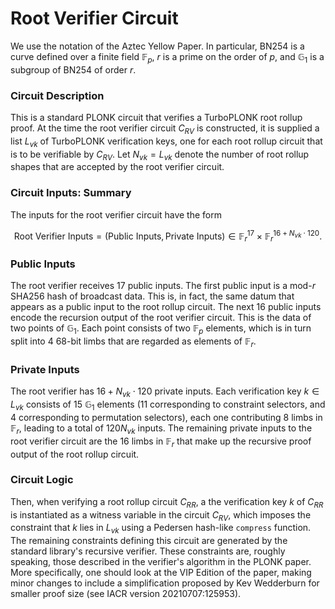 # Root Verifier Circuit
We use the notation of the Aztec Yellow Paper. In particular, $\text{BN254}$ is a curve defined over a finite field $\mathbb{F}_p$, $r$ is a prime on the order of $p$, and $\mathbb{G}_1$ is a subgroup of BN254 of order $r$.

### Circuit Description

This is a standard PLONK circuit that verifies a TurboPLONK root rollup proof. At the time the root verifier circuit $C_{RV}$ is constructed, it is supplied a list $L_{vk}$ of TurboPLONK verification keys, one for each root rollup circuit that is to be verifiable by $C_{RV}$. Let $N_{vk}=L_{vk}$ denote the number of root rollup shapes that are accepted by the root verifier circuit.

### Circuit Inputs: Summary
The inputs for the root verifier circuit have the form

$$ 
\text{Root Verifier Inputs} = (\text{Public Inputs}, \text{Private Inputs}) \in \mathbb{F}_r^{17} \times \mathbb{F}_r^{16 + N_{vk} \cdot 120}.
$$

### Public Inputs 

The root verifier receives $17$ public inputs. The first public input is a mod-$r$ SHA256 hash of broadcast data. This is, in fact, the same datum that appears as a public input to the root rollup circuit. The next 16 public inputs encode the recursion output of the root verifier circuit. This is the data of two points of $\mathbb{G}_1$. Each point consists of two $\mathbb{F}_p$ elements, which is in turn split into 4 68-bit limbs that are regarded as elements of $\mathbb{F}_r$.

### Private Inputs
 The root verifier has $16 + N_{vk}\cdot 120$ private inputs. Each verification key $k\in L_{vk}$ consists of 15 $\mathbb{G}_1$ elements (11 corresponding to constraint selectors, and 4 corresponding to permutation selectors), each one contributing 8 limbs in $\mathbb{F}_r$, leading to a total of $120 N_{vk}$ inputs. The remaining private inputs to the root verifier circuit are the 16 limbs in $\mathbb{F}_r$ that make up the recursive proof output of the root rollup circuit.

### Circuit Logic
 Then, when verifying a root rollup circuit $C_{RR}$, a the verification key $k$ of $C_{RR}$ is instantiated as a witness variable in the circuit $C_{RV}$, which imposes the constraint that $k$ lies in $L_{vk}$ using a Pedersen hash-like `compress` function. The remaining constraints defining this circuit are generated by the standard library's recursive verifier. These constraints are, roughly speaking, those described in the verifier's algorithm in the PLONK paper. More specifically, one should look at the VIP Edition of the paper, making minor changes to include a simplification proposed by Kev Wedderburn for smaller proof size (see IACR version 20210707:125953).